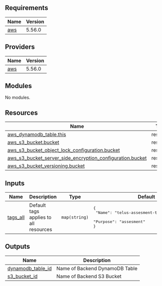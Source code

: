 ## Requirements

| Name | Version |
|------|---------|
| <a name="requirement_aws"></a> [aws](#requirement\_aws) | 5.56.0 |

## Providers

| Name | Version |
|------|---------|
| <a name="provider_aws"></a> [aws](#provider\_aws) | 5.56.0 |

## Modules

No modules.

## Resources

| Name | Type |
|------|------|
| [aws_dynamodb_table.this](https://registry.terraform.io/providers/hashicorp/aws/5.56.0/docs/resources/dynamodb_table) | resource |
| [aws_s3_bucket.bucket](https://registry.terraform.io/providers/hashicorp/aws/5.56.0/docs/resources/s3_bucket) | resource |
| [aws_s3_bucket_object_lock_configuration.bucket](https://registry.terraform.io/providers/hashicorp/aws/5.56.0/docs/resources/s3_bucket_object_lock_configuration) | resource |
| [aws_s3_bucket_server_side_encryption_configuration.bucket](https://registry.terraform.io/providers/hashicorp/aws/5.56.0/docs/resources/s3_bucket_server_side_encryption_configuration) | resource |
| [aws_s3_bucket_versioning.bucket](https://registry.terraform.io/providers/hashicorp/aws/5.56.0/docs/resources/s3_bucket_versioning) | resource |

## Inputs

| Name | Description | Type | Default | Required |
|------|-------------|------|---------|:--------:|
| <a name="input_tags_all"></a> [tags\_all](#input\_tags\_all) | Default tags applies to all resources | `map(string)` | <pre>{<br>  "Name": "telus-assesment-terraform-backend",<br>  "Purpose": "assesment"<br>}</pre> | no |

## Outputs

| Name | Description |
|------|-------------|
| <a name="output_dynamodb_table_id"></a> [dynamodb\_table\_id](#output\_dynamodb\_table\_id) | Name of Backend DynamoDB Table |
| <a name="output_s3_bucket_id"></a> [s3\_bucket\_id](#output\_s3\_bucket\_id) | Name of Backend S3 Bucket |
